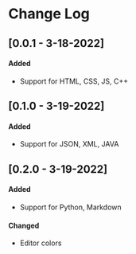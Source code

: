# Change Log

## [0.0.1 - 3-18-2022]

#### Added
- Support for HTML, CSS, JS, C++

## [0.1.0 - 3-19-2022]

#### Added
- Support for JSON, XML, JAVA

## [0.2.0 - 3-19-2022]

#### Added
- Support for Python, Markdown

#### Changed
- Editor colors


